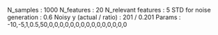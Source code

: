 N_samples                     : 1000
N_features                    : 20
N_relevant features           : 5
STD for noise generation      : 0.6
Noisy y (actual / ratio)      : 201 / 0.201
Params                        : -10,-5,1,0.5,50,0,0,0,0,0,0,0,0,0,0,0,0,0,0,0
